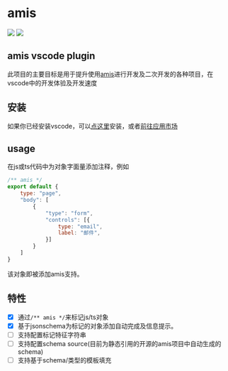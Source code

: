 # amis

[![](https://vsmarketplacebadge.apphb.com/version-short/ssddi456.amis.svg?style=flat-square)](https://marketplace.visualstudio.com/items?itemName=ssddi456.amis)
[![](https://vsmarketplacebadge.apphb.com/installs-short/ssddi456.amis.svg?style=flat-square)](https://marketplace.visualstudio.com/items?itemName=ssddi456.amis)

## amis vscode plugin

此项目的主要目标是用于提升使用[amis](https://github.com/baidu/amis)进行开发及二次开发的各种项目，在vscode中的开发体验及开发速度

## 安装

如果你已经安装vscode，可以[点这里](vscode://extension/ssddi456.amis)安装，或者[前往应用市场](https://marketplace.visualstudio.com/items?itemName=ssddi456.amis)

## usage
在js或ts代码中为对象字面量添加注释，例如
```js
/** amis */
export default {
    type: "page",
    "body": [
        {
            "type": "form",
            "controls": [{
                type: "email",
                label: "邮件",
            }]
        }
    ]
}
```
该对象即被添加amis支持。

## 特性

* [x] 通过```/** amis */```来标记js/ts对象
* [x] 基于jsonschema为标记的对象添加自动完成及信息提示。
* [ ] 支持配置标记特征字符串
* [ ] 支持配置schema source(目前为静态引用的开源的amis项目中自动生成的schema)
* [ ] 支持基于schema/类型的模板填充
